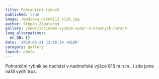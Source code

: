```yaml
---
title: Pohraniční rybník
published: true
image: /media/a_dscn0112_1116.jpg
author: Štěpán Zápotočný
gallery: /news/zaciname-vyzkum-vyder-v-krusnych-horach
lang_alternatives:
  en_GB: {}
date: '2019-03-21 12:16:34 +0100'
category: gallery
layout: photo
---
```

Pohraniční rybník se nachází v nadmořské výšce 815 m.n.m., i zde jsme našli vydří trus.
